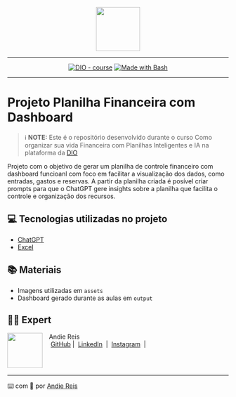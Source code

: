 <p align="center">
    <img width="100" src="dio_excel_ia/assets/banner.png">
</p>

---------------
<p align="center">
<a href="https://dio.me/"><img src="https://img.shields.io/badge/DIO-Course-28DA77?logo=youtube" alt="DIO - course"></a>
<a href="https://www.gnu.org/software/bash/" title="Go to Bash homepage"><img src="https://img.shields.io/badge/Prompt-Project-blue?logo=gnu-bash&amp;logoColor=white" alt="Made with Bash"></a></p>

-------




# Projeto Planilha Financeira com Dashboard


 > ℹ️ **NOTE:** Este é o repositório desenvolvido durante o curso Como organizar sua vida Financeira com Planilhas Inteligentes e IA na plataforma da [DIO](https://dio.me)

Projeto com o objetivo de gerar um planilha de controle financeiro com dashboard funcioanl com foco em facilitar a visualização dos dados, como entradas, gastos e reservas.
A partir da planilha criada é posível criar prompts para que o ChatGPT gere insights sobre a planilha que facilita o controle e organização dos recursos.


## 💻 Tecnologias utilizadas no projeto

- [ChatGPT](https://chat.openai.com/) 
- [Excel](https://www.microsoft.com/pt-br/microsoft-365/excel)
  


## 📚 Materiais

- Imagens utilizadas em `assets`
- Dashboard gerado durante as aulas em `output`




## 👨‍💻 Expert

<p>
    <img 
      align=left 
      margin=10 
      width=80 
      src="https://avatars.githubusercontent.com/u/122743869?u=dba7e49322b2d7e094c624fdc662dad029c1fa3a&v=4"
    />
    <p>&nbsp&nbsp&nbspAndie Reis<br>
    &nbsp&nbsp&nbsp
    <a href="https://github.com/AndieReis">
    GitHub</a>&nbsp;|&nbsp;
    <a href="https://linkedin.com/in/andresa-reis-fernandes/">LinkedIn</a>
&nbsp;|&nbsp;
    <a href="https://www.instagram.com/andresa.fernandes.exe/">
    Instagram</a>
&nbsp;|&nbsp;</p>
</p>
<br/><br/>
<p>

---

⌨️ com 💜 por [Andie Reis](https://github.com/AndieReis)
